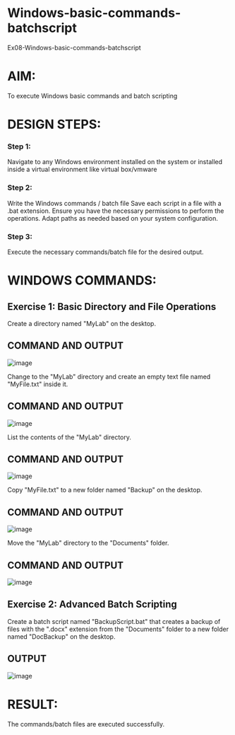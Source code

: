 # Windows-basic-commands-batchscript
Ex08-Windows-basic-commands-batchscript

# AIM:
To execute Windows basic commands and batch scripting

# DESIGN STEPS:

### Step 1:

Navigate to any Windows environment installed on the system or installed inside a virtual environment like virtual box/vmware 

### Step 2:

Write the Windows commands / batch file
Save each script in a file with a .bat extension.
Ensure you have the necessary permissions to perform the operations.
Adapt paths as needed based on your system configuration.
### Step 3:

Execute the necessary commands/batch file for the desired output. 

# WINDOWS COMMANDS:
## Exercise 1: Basic Directory and File Operations
Create a directory named "MyLab" on the desktop.
## COMMAND AND OUTPUT
![image](https://github.com/user-attachments/assets/06f41984-701c-41ea-87b2-4b6fd52426eb)

Change to the "MyLab" directory and create an empty text file named "MyFile.txt" inside it.
## COMMAND AND OUTPUT
![image](https://github.com/user-attachments/assets/c6943725-7b59-4687-9347-649d0a9b4d5a)

List the contents of the "MyLab" directory.
## COMMAND AND OUTPUT
![image](https://github.com/user-attachments/assets/f3ffd697-1702-4ac2-839e-a3001af2bb3b)

Copy "MyFile.txt" to a new folder named "Backup" on the desktop.
## COMMAND AND OUTPUT
![image](https://github.com/user-attachments/assets/eec9b7da-8a39-4304-bc37-f3d13281c115)

Move the "MyLab" directory to the "Documents" folder.
## COMMAND AND OUTPUT
![image](https://github.com/user-attachments/assets/4928f80a-d3a3-47cd-8dc9-e71356c14928)

## Exercise 2: Advanced Batch Scripting
Create a batch script named "BackupScript.bat" that creates a backup of files with the ".docx" extension from the "Documents" folder to a new folder named "DocBackup" on the desktop.

## OUTPUT
![image](https://github.com/user-attachments/assets/0b34bc7d-0932-4f8c-8001-8f19803ee9a8)


# RESULT:
The commands/batch files are executed successfully.

